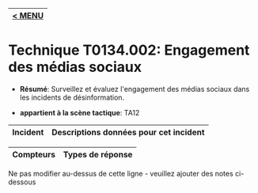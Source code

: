 |[< MENU](../../README.md)|
|---|
# Technique T0134.002: Engagement des médias sociaux

* **Résumé**: Surveillez et évaluez l'engagement des médias sociaux dans les incidents de désinformation.

* **appartient à la scène tactique**: TA12


|Incident |Descriptions données pour cet incident |
|-------- |-------------------- |



|Compteurs |Types de réponse |
|-------- |-------------- |


Ne pas modifier au-dessus de cette ligne - veuillez ajouter des notes ci-dessous